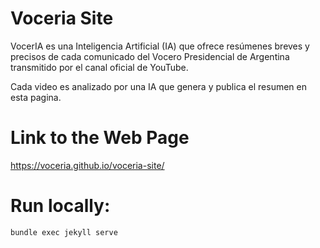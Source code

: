 # Voceria Site
VocerIA es una Inteligencia Artificial (IA) que ofrece resúmenes breves y precisos de cada comunicado del Vocero Presidencial de Argentina transmitido por el canal oficial de YouTube.

Cada video es analizado por una IA que genera y publica el resumen en esta pagina.

# Link to the Web Page
https://voceria.github.io/voceria-site/

# Run locally:

```bash
bundle exec jekyll serve
```